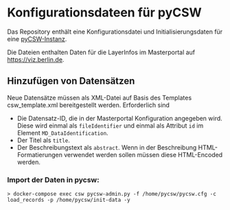 # Konfigurationsdateen für pyCSW

Das Repository enthält eine Konfigurationsdatei und Initialisierungsdaten für eine [pyCSW-Instanz](https://pycsw.org/).

Die Dateien enthalten Daten für die LayerInfos im Masterportal auf https://viz.berlin.de. 

## Hinzufügen von Datensätzen

Neue Datensätze müssen als XML-Datei auf Basis des Templates csw_template.xml bereitgestellt werden.
Erforderlich sind
* Die Datensatz-ID, die in der Masterportal Konfiguration angegeben wird. Diese wird einmal als ```fileIdentifier``` und einmal als Attribut ```id``` im Element ```MD_DataIdentification```.
* Der Titel als ```title```.
* Der Beschreibungstext als ```abstract```. Wenn in der Beschreibung HTML-Formatierungen verwendet werden sollen müssen diese HTML-Encoded werden.



### Import der Daten in pycsw:
```
> docker-compose exec csw pycsw-admin.py -f /home/pycsw/pycsw.cfg -c load_records -p /home/pycsw/init-data -y
```
